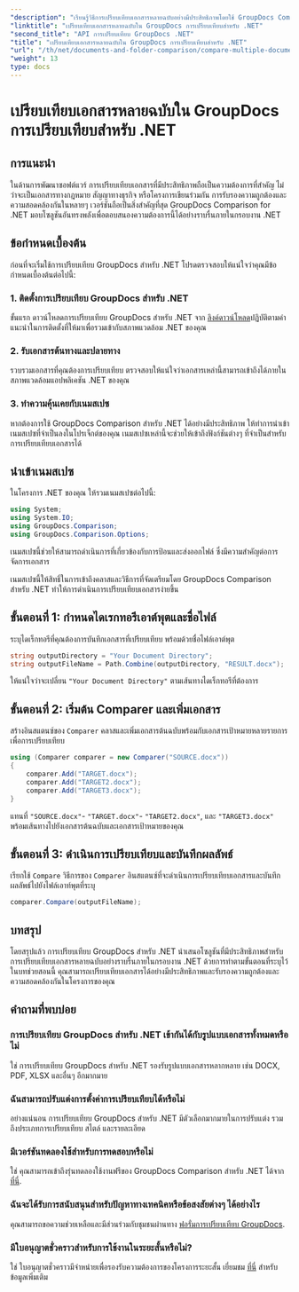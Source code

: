```yaml
---
"description": "เรียนรู้วิธีการเปรียบเทียบเอกสารหลายฉบับอย่างมีประสิทธิภาพโดยใช้ GroupDocs Comparison สำหรับ .NET ปฏิบัติตามคำแนะนำทีละขั้นตอนของเราเพื่อการบูรณาการที่ราบรื่น"
"linktitle": "เปรียบเทียบเอกสารหลายฉบับใน GroupDocs การเปรียบเทียบสำหรับ .NET"
"second_title": "API การเปรียบเทียบ GroupDocs .NET"
"title": "เปรียบเทียบเอกสารหลายฉบับใน GroupDocs การเปรียบเทียบสำหรับ .NET"
"url": "/th/net/documents-and-folder-comparison/compare-multiple-documents-dotnet/"
"weight": 13
type: docs
---
```

# เปรียบเทียบเอกสารหลายฉบับใน GroupDocs การเปรียบเทียบสำหรับ .NET

## การแนะนำ
ในด้านการพัฒนาซอฟต์แวร์ การเปรียบเทียบเอกสารที่มีประสิทธิภาพถือเป็นความต้องการที่สำคัญ ไม่ว่าจะเป็นเอกสารทางกฎหมาย สัญญาทางธุรกิจ หรือโครงการเขียนร่วมกัน การรับรองความถูกต้องและความสอดคล้องกันในหลายๆ เวอร์ชันถือเป็นสิ่งสำคัญที่สุด GroupDocs Comparison for .NET มอบโซลูชันอันทรงพลังเพื่อตอบสนองความต้องการนี้ได้อย่างราบรื่นภายในกรอบงาน .NET
## ข้อกำหนดเบื้องต้น
ก่อนที่จะเริ่มใช้การเปรียบเทียบ GroupDocs สำหรับ .NET โปรดตรวจสอบให้แน่ใจว่าคุณมีข้อกำหนดเบื้องต้นต่อไปนี้:
### 1. ติดตั้งการเปรียบเทียบ GroupDocs สำหรับ .NET
ขั้นแรก ดาวน์โหลดการเปรียบเทียบ GroupDocs สำหรับ .NET จาก [ลิงค์ดาวน์โหลด](https://releases.groupdocs.com/comparison/net/)ปฏิบัติตามคำแนะนำในการติดตั้งที่ให้มาเพื่อรวมเข้ากับสภาพแวดล้อม .NET ของคุณ
### 2. รับเอกสารต้นทางและปลายทาง
รวบรวมเอกสารที่คุณต้องการเปรียบเทียบ ตรวจสอบให้แน่ใจว่าเอกสารเหล่านี้สามารถเข้าถึงได้ภายในสภาพแวดล้อมแอปพลิเคชัน .NET ของคุณ
### 3. ทำความคุ้นเคยกับเนมสเปซ
หากต้องการใช้ GroupDocs Comparison สำหรับ .NET ได้อย่างมีประสิทธิภาพ ให้ทำการนำเข้าเนมสเปซที่จำเป็นลงในโปรเจ็กต์ของคุณ เนมสเปซเหล่านี้จะช่วยให้เข้าถึงฟังก์ชันต่างๆ ที่จำเป็นสำหรับการเปรียบเทียบเอกสารได้

## นำเข้าเนมสเปซ
ในโครงการ .NET ของคุณ ให้รวมเนมสเปซต่อไปนี้:

```csharp
using System;
using System.IO;
using GroupDocs.Comparison;
using GroupDocs.Comparison.Options;
```
เนมสเปซนี้ช่วยให้สามารถดำเนินการที่เกี่ยวข้องกับการป้อนและส่งออกไฟล์ ซึ่งมีความสำคัญต่อการจัดการเอกสาร

เนมสเปซนี้ให้สิทธิ์ในการเข้าถึงคลาสและวิธีการที่จัดเตรียมโดย GroupDocs Comparison สำหรับ .NET ทำให้การดำเนินการเปรียบเทียบเอกสารง่ายขึ้น
## ขั้นตอนที่ 1: กำหนดไดเรกทอรีเอาต์พุตและชื่อไฟล์
ระบุไดเร็กทอรีที่คุณต้องการบันทึกเอกสารที่เปรียบเทียบ พร้อมด้วยชื่อไฟล์เอาต์พุต
```csharp
string outputDirectory = "Your Document Directory";
string outputFileName = Path.Combine(outputDirectory, "RESULT.docx");
```
ให้แน่ใจว่าจะเปลี่ยน `"Your Document Directory"` ตามเส้นทางไดเร็กทอรีที่ต้องการ
## ขั้นตอนที่ 2: เริ่มต้น Comparer และเพิ่มเอกสาร
สร้างอินสแตนซ์ของ `Comparer` คลาสและเพิ่มเอกสารต้นฉบับพร้อมกับเอกสารเป้าหมายหลายรายการเพื่อการเปรียบเทียบ
```csharp
using (Comparer comparer = new Comparer("SOURCE.docx"))
{
    comparer.Add("TARGET.docx");
    comparer.Add("TARGET2.docx");
    comparer.Add("TARGET3.docx");
}
```
แทนที่ `"SOURCE.docx"`- `"TARGET.docx"`- `"TARGET2.docx"`, และ `"TARGET3.docx"` พร้อมเส้นทางไปยังเอกสารต้นฉบับและเอกสารเป้าหมายของคุณ
## ขั้นตอนที่ 3: ดำเนินการเปรียบเทียบและบันทึกผลลัพธ์
เรียกใช้ `Compare` วิธีการของ `Comparer` อินสแตนซ์ที่จะดำเนินการเปรียบเทียบเอกสารและบันทึกผลลัพธ์ไปยังไฟล์เอาท์พุตที่ระบุ
```csharp
comparer.Compare(outputFileName);
```

## บทสรุป
โดยสรุปแล้ว การเปรียบเทียบ GroupDocs สำหรับ .NET นำเสนอโซลูชันที่มีประสิทธิภาพสำหรับการเปรียบเทียบเอกสารหลายฉบับอย่างราบรื่นภายในกรอบงาน .NET ด้วยการทำตามขั้นตอนที่ระบุไว้ในบทช่วยสอนนี้ คุณสามารถเปรียบเทียบเอกสารได้อย่างมีประสิทธิภาพและรับรองความถูกต้องและความสอดคล้องกันในโครงการของคุณ
## คำถามที่พบบ่อย
### การเปรียบเทียบ GroupDocs สำหรับ .NET เข้ากันได้กับรูปแบบเอกสารทั้งหมดหรือไม่
ใช่ การเปรียบเทียบ GroupDocs สำหรับ .NET รองรับรูปแบบเอกสารหลากหลาย เช่น DOCX, PDF, XLSX และอื่นๆ อีกมากมาย
### ฉันสามารถปรับแต่งการตั้งค่าการเปรียบเทียบได้หรือไม่
อย่างแน่นอน การเปรียบเทียบ GroupDocs สำหรับ .NET มีตัวเลือกมากมายในการปรับแต่ง รวมถึงประเภทการเปรียบเทียบ สไตล์ และรายละเอียด
### มีเวอร์ชันทดลองใช้สำหรับการทดสอบหรือไม่
ใช่ คุณสามารถเข้าถึงรุ่นทดลองใช้งานฟรีของ GroupDocs Comparison สำหรับ .NET ได้จาก [ที่นี่](https://releases-groupdocs.com/).
### ฉันจะได้รับการสนับสนุนสำหรับปัญหาทางเทคนิคหรือข้อสงสัยต่างๆ ได้อย่างไร
คุณสามารถขอความช่วยเหลือและมีส่วนร่วมกับชุมชนผ่านทาง [ฟอรั่มการเปรียบเทียบ GroupDocs](https://forum-groupdocs.com/c/comparison/12).
### มีใบอนุญาตชั่วคราวสำหรับการใช้งานในระยะสั้นหรือไม่?
ใช่ ใบอนุญาตชั่วคราวมีจำหน่ายเพื่อรองรับความต้องการของโครงการระยะสั้น เยี่ยมชม [ที่นี่](https://purchase.groupdocs.com/temporary-license/) สำหรับข้อมูลเพิ่มเติม